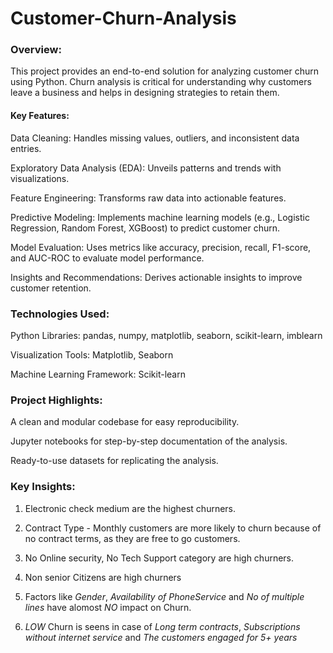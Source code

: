 # Customer-Churn-Analysis

### Overview:

This project provides an end-to-end solution for analyzing customer churn using Python. Churn analysis is critical for understanding why customers leave a business and helps in designing strategies to retain them.

#### Key Features:

Data Cleaning: Handles missing values, outliers, and inconsistent data entries.

Exploratory Data Analysis (EDA): Unveils patterns and trends with visualizations.

Feature Engineering: Transforms raw data into actionable features.

Predictive Modeling: Implements machine learning models (e.g., Logistic Regression, Random Forest, XGBoost) to predict customer churn.

Model Evaluation: Uses metrics like accuracy, precision, recall, F1-score, and AUC-ROC to evaluate model performance.

Insights and Recommendations: Derives actionable insights to improve customer retention.

### Technologies Used:

Python Libraries: pandas, numpy, matplotlib, seaborn, scikit-learn, imblearn

Visualization Tools: Matplotlib, Seaborn

Machine Learning Framework: Scikit-learn

### Project Highlights:

A clean and modular codebase for easy reproducibility.

Jupyter notebooks for step-by-step documentation of the analysis.

Ready-to-use datasets for replicating the analysis.

### Key Insights:

1. Electronic check medium are the highest churners.
   
2. Contract Type - Monthly customers are more likely to churn because of no contract terms, as they are free to go customers.
   
3. No Online security, No Tech Support category are high churners.
   
4. Non senior Citizens are high churners

5. Factors like *Gender*, *Availability of PhoneService* and *No of multiple lines* have alomost *NO* impact on Churn.

6. *LOW* Churn is seens in case of *Long term contracts*, *Subscriptions without internet service* and *The customers engaged for 5+ years*


